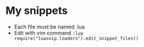 # My snippets

* Each file must be named <filetype>.lua 
* Edit with vim command `:lua require("luasnip.loaders").edit_snippet_files()`


